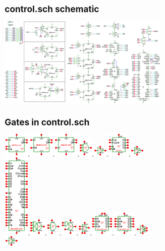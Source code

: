 # control.sch schematic
![control.sch](control.png)
# Gates in control.sch
[ ![dflipflop](dflipflop-sym.png) ](dflipflop.html)
[ ![dilatch](dilatch-sym.png) ](dilatch.html)
[ ![dlatch](dlatch-sym.png) ](dlatch.html)
[ ![nor3](nor3-sym.png) ](nor3.html)
[ ![not](not-sym.png) ](not.html)
[ ![sp](sp-sym.png) ](sp.html)
[ ![notp](notp-sym.png) ](notp.html)
[ ![decode](decode-sym.png) ](decode.html)
[ ![nandor](nandor-sym.png) ](nandor.html)
[ ![nor](nor-sym.png) ](nor.html)
[ ![nor1and](nor1and-sym.png) ](nor1and.html)
[ ![seli](seli-sym.png) ](seli.html)
[ ![fourpd](fourpd-sym.png) ](fourpd.html)
[ ![decoder](decoder-sym.png) ](decoder.html)
[ ![noverlap](noverlap-sym.png) ](noverlap.html)
[ ![cnot](cnot-sym.png) ](cnot.html)
